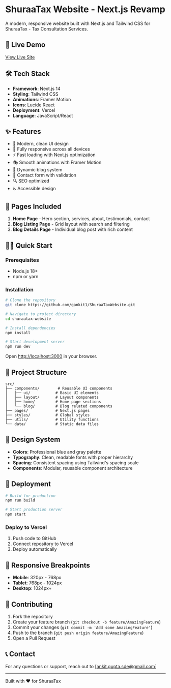 # ShuraaTax Website - Next.js Revamp

A modern, responsive website built with Next.js and Tailwind CSS for ShuraaTax - Tax Consultation Services.

## 🚀 Live Demo

[View Live Site](https://shuraa-tax-website.vercel.app)

## 🛠️ Tech Stack

- **Framework**: Next.js 14
- **Styling**: Tailwind CSS
- **Animations**: Framer Motion
- **Icons**: Lucide React
- **Deployment**: Vercel
- **Language**: JavaScript/React

## ✨ Features

- 🎨 Modern, clean UI design
- 📱 Fully responsive across all devices
- ⚡ Fast loading with Next.js optimization
- 🎭 Smooth animations with Framer Motion
- 📝 Dynamic blog system
- 📧 Contact form with validation
- 🔍 SEO optimized
- ♿ Accessible design

## 📄 Pages Included

1. **Home Page** - Hero section, services, about, testimonials, contact
2. **Blog Listing Page** - Grid layout with search and filtering
3. **Blog Details Page** - Individual blog post with rich content

## 🏃‍♂️ Quick Start

### Prerequisites

- Node.js 18+
- npm or yarn

### Installation

```bash
# Clone the repository
git clone https://github.com/gankit1/ShuraaTaxWebsite.git

# Navigate to project directory
cd shuraatax-website

# Install dependencies
npm install

# Start development server
npm run dev
```

Open [http://localhost:3000](http://localhost:3000) in your browser.

## 📁 Project Structure

```
src/
├── components/        # Reusable UI components
│   ├── ui/           # Basic UI elements
│   ├── layout/       # Layout components
│   ├── home/         # Home page sections
│   └── blog/         # Blog related components
├── pages/            # Next.js pages
├── styles/           # Global styles
├── utils/            # Utility functions
└── data/             # Static data files
```

## 🎨 Design System

- **Colors**: Professional blue and gray palette
- **Typography**: Clean, readable fonts with proper hierarchy
- **Spacing**: Consistent spacing using Tailwind's spacing scale
- **Components**: Modular, reusable component architecture

## 🚀 Deployment

```bash
# Build for production
npm run build

# Start production server
npm start
```

### Deploy to Vercel

1. Push code to GitHub
2. Connect repository to Vercel
3. Deploy automatically

## 📱 Responsive Breakpoints

- **Mobile**: 320px - 768px
- **Tablet**: 768px - 1024px
- **Desktop**: 1024px+

## 🤝 Contributing

1. Fork the repository
2. Create your feature branch (`git checkout -b feature/AmazingFeature`)
3. Commit your changes (`git commit -m 'Add some AmazingFeature'`)
4. Push to the branch (`git push origin feature/AmazingFeature`)
5. Open a Pull Request

## 📞 Contact

For any questions or support, reach out to [ankit.gupta.sde@gmail.com]

---

Built with ❤️ for ShuraaTax
